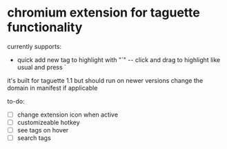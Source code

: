 # chromium extension for taguette functionality

currently supports:
- quick add new tag to highlight with "\`" -- click and drag to highlight like usual and press `

it's built for taguette 1.1 but should run on newer versions
change the domain in manifest if applicable

to-do:
- [ ] change extension icon when active
- [ ] customizeable hotkey
- [ ] see tags on hover
- [ ] search tags
